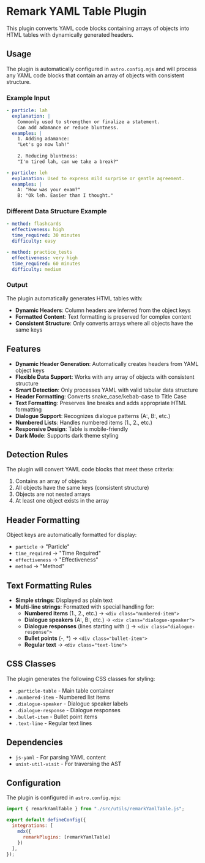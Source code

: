 # Remark YAML Table Plugin

This plugin converts YAML code blocks containing arrays of objects into HTML tables with dynamically generated headers.

## Usage

The plugin is automatically configured in `astro.config.mjs` and will process any YAML code blocks that contain an array of objects with consistent structure.

### Example Input

```yaml
- particle: lah
  explanation: |
    Commonly used to strengthen or finalize a statement.
    Can add adamance or reduce bluntness.
  examples: |
    1. Adding adamance:
    "Let's go now lah!"
    
    2. Reducing bluntness:
    "I'm tired lah, can we take a break?"

- particle: leh
  explanation: Used to express mild surprise or gentle agreement.
  examples: |
    A: "How was your exam?"
    B: "Ok leh. Easier than I thought."
```

### Different Data Structure Example

```yaml
- method: flashcards
  effectiveness: high
  time_required: 30 minutes
  difficulty: easy

- method: practice_tests
  effectiveness: very high
  time_required: 60 minutes
  difficulty: medium
```

### Output

The plugin automatically generates HTML tables with:
- **Dynamic Headers**: Column headers are inferred from the object keys
- **Formatted Content**: Text formatting is preserved for complex content
- **Consistent Structure**: Only converts arrays where all objects have the same keys

## Features

- **Dynamic Header Generation**: Automatically creates headers from YAML object keys
- **Flexible Data Support**: Works with any array of objects with consistent structure
- **Smart Detection**: Only processes YAML with valid tabular data structure
- **Header Formatting**: Converts snake_case/kebab-case to Title Case
- **Text Formatting**: Preserves line breaks and adds appropriate HTML formatting
- **Dialogue Support**: Recognizes dialogue patterns (A:, B:, etc.)
- **Numbered Lists**: Handles numbered items (1., 2., etc.)
- **Responsive Design**: Table is mobile-friendly
- **Dark Mode**: Supports dark theme styling

## Detection Rules

The plugin will convert YAML code blocks that meet these criteria:
1. Contains an array of objects
2. All objects have the same keys (consistent structure)
3. Objects are not nested arrays
4. At least one object exists in the array

## Header Formatting

Object keys are automatically formatted for display:
- `particle` → "Particle"
- `time_required` → "Time Required"
- `effectiveness` → "Effectiveness"
- `method` → "Method"

## Text Formatting Rules

- **Simple strings**: Displayed as plain text
- **Multi-line strings**: Formatted with special handling for:
  - **Numbered items** (1., 2., etc.) → `<div class="numbered-item">`
  - **Dialogue speakers** (A:, B:, etc.) → `<div class="dialogue-speaker">`
  - **Dialogue responses** (lines starting with :) → `<div class="dialogue-response">`
  - **Bullet points** (-, *) → `<div class="bullet-item">`
  - **Regular text** → `<div class="text-line">`

## CSS Classes

The plugin generates the following CSS classes for styling:

- `.particle-table` - Main table container
- `.numbered-item` - Numbered list items
- `.dialogue-speaker` - Dialogue speaker labels
- `.dialogue-response` - Dialogue responses
- `.bullet-item` - Bullet point items
- `.text-line` - Regular text lines

## Dependencies

- `js-yaml` - For parsing YAML content
- `unist-util-visit` - For traversing the AST

## Configuration

The plugin is configured in `astro.config.mjs`:

```javascript
import { remarkYamlTable } from "./src/utils/remarkYamlTable.js";

export default defineConfig({
  integrations: [
    mdx({
      remarkPlugins: [remarkYamlTable]
    })
  ],
});
```
